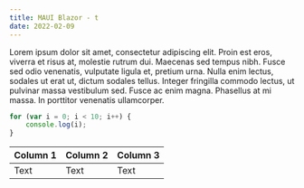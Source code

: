 ```yaml
---
title: MAUI Blazor - t
date: 2022-02-09
---
```


Lorem ipsum dolor sit amet, consectetur adipiscing elit. Proin est eros, viverra et risus at, molestie rutrum dui. Maecenas sed tempus nibh. Fusce sed odio venenatis, vulputate ligula et, pretium urna. Nulla enim lectus, sodales ut erat ut, dictum sodales tellus. Integer fringilla commodo lectus, ut pulvinar massa vestibulum sed. Fusce ac enim magna. Phasellus at mi massa. In porttitor venenatis ullamcorper.

```js
for (var i = 0; i < 10; i++) {
    console.log(i);
}
```

| Column 1 | Column 2 | Column 3 |
| -------- | -------- | -------- |
| Text     | Text     | Text     |